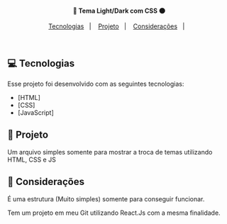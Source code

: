 <h4 align="center">
  🔆 Tema Light/Dark com CSS 🌑
</h4>

<p align="center">
  <a href="#rocket-tecnologias">Tecnologias</a>&nbsp;&nbsp;&nbsp;|&nbsp;&nbsp;&nbsp;
  <a href="#-projeto">Projeto</a>&nbsp;&nbsp;&nbsp;|&nbsp;&nbsp;&nbsp;
  <a href="#-projeto">Considerações</a>&nbsp;&nbsp;&nbsp;|&nbsp;&nbsp;&nbsp;
</p>

<br>

## 💻 Tecnologias

Esse projeto foi desenvolvido com as seguintes tecnologias:

- [HTML]
- [CSS]
- [JavaScript]


## 📝 Projeto

Um arquivo simples somente para mostrar a troca de temas utilizando HTML, CSS e JS

## 🎱 Considerações

É uma estrutura (Muito simples) somente para conseguir funcionar. 

Tem um projeto em meu Git utilizando React.Js com a mesma finalidade. 
